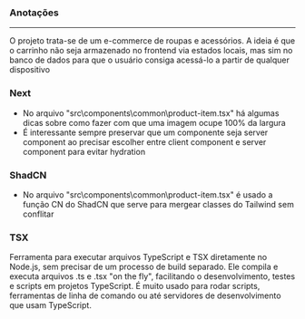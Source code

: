 ### Anotações

---

O projeto trata-se de um e-commerce de roupas e acessórios. A ideia é que o carrinho não seja armazenado no frontend via estados locais, mas sim no banco de dados para que o usuário consiga acessá-lo a partir de qualquer dispositivo

### Next

- No arquivo "src\components\common\product-item.tsx" há algumas dicas sobre como fazer com que uma imagem ocupe 100% da largura
- É interessante sempre preservar que um componente seja server component ao precisar escolher entre client component e server component para evitar hydration

### ShadCN

- No arquivo "src\components\common\product-item.tsx" é usado a função CN do ShadCN que serve para mergear classes do Tailwind sem conflitar

### TSX

Ferramenta para executar arquivos TypeScript e TSX diretamente no Node.js, sem precisar de um processo de build separado. Ele compila e executa arquivos .ts e .tsx "on the fly", facilitando o desenvolvimento, testes e scripts em projetos TypeScript. É muito usado para rodar scripts, ferramentas de linha de comando ou até servidores de desenvolvimento que usam TypeScript.
